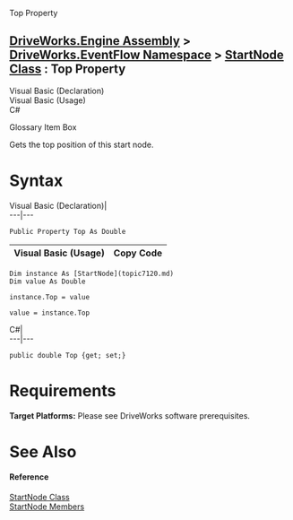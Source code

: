 Top Property   
  
[DriveWorks.Engine Assembly](topic2156.md) > [DriveWorks.EventFlow Namespace](topic6871.md) > [StartNode Class](topic7120.md) : Top Property  
---  
  
Visual Basic (Declaration)    
Visual Basic (Usage)    
C# 

Glossary Item Box

Gets the top position of this start node. 

# Syntax

Visual Basic (Declaration)|   
---|---  
      
    
    Public Property Top As Double  
  
Visual Basic (Usage)| Copy Code  
---|---  
      
    
    Dim instance As [StartNode](topic7120.md)
    Dim value As Double
     
    instance.Top = value
     
    value = instance.Top  
  
C#|   
---|---  
      
    
    public double Top {get; set;}  
  
# Requirements

**Target Platforms:** Please see DriveWorks software prerequisites.

# See Also

#### Reference

[StartNode Class](topic7120.md)   
[StartNode Members](topic7121.md)



